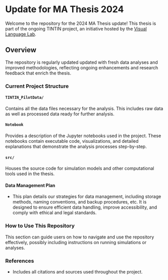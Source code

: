 # Update for MA Thesis 2024
Welcome to the repository for the 2024 MA Thesis update! This thesis is part of the ongoing TINTIN project, an initiative hosted by the [Visual Language Lab](https://www.visuallanguagelab.com/tintin).

## Overview
The repository is regularly updated updated with fresh data analyses and improved methodologies, reflecting ongoing enhancements and research feedback that enrich the thesis.

### Current Project Structure

#### `TINTIN_PilotData/`
Contains all the data files necessary for the analysis. This includes raw data as well as processed data ready for further analysis.

#### `Notebook`
Provides a description of the Jupyter notebooks used in the project. These notebooks contain executable code, visualizations, and detailed explanations that demonstrate the analysis processes step-by-step.

#### `src/`
Houses the source code for simulation models and other computational tools used in the thesis.

#### Data Management Plan
- This plan details our strategies for data management, including storage methods, naming conventions, and backup procedures, etc. It is designed to ensure efficient data handling, improve accessibility, and comply with ethical and legal standards.

### How to Use This Repository
This section can guide users on how to navigate and use the repository effectively, possibly including instructions on running simulations or analyses.

### References
- Includes all citations and sources used throughout the project.
